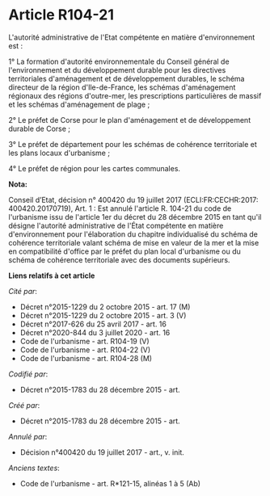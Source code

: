 # Article R104-21

L'autorité administrative de l'Etat compétente en matière d'environnement est :

1° La formation d'autorité environnementale du Conseil général de l'environnement et du développement durable pour les
directives territoriales d'aménagement et de développement durables, le schéma directeur de la région d'Ile-de-France, les
schémas d'aménagement régionaux des régions d'outre-mer, les prescriptions particulières de massif et les schémas
d'aménagement de plage ;

2° Le préfet de Corse pour le plan d'aménagement et de développement durable de Corse ;

3° Le préfet de département pour les schémas de cohérence territoriale et les plans locaux d'urbanisme ;

4° Le préfet de région pour les cartes communales.

**Nota:**

Conseil d’Etat, décision n° 400420 du 19 juillet 2017 (ECLI:FR:CECHR:2017: 400420.20170719), Art. 1 : Est annulé l'article R.
104-21 du code de l'urbanisme issu de l'article 1er du décret du 28 décembre 2015 en tant qu'il désigne l'autorité
administrative de l'État compétente en matière d'environnement pour l'élaboration du chapitre individualisé du schéma de
cohérence territoriale valant schéma de mise en valeur de la mer et la mise en compatibilité d'office par le préfet du plan
local d'urbanisme ou du schéma de cohérence territoriale avec des documents supérieurs.

**Liens relatifs à cet article**

_Cité par_:

  - Décret n°2015-1229 du 2 octobre 2015 - art. 17 (M)
  - Décret n°2015-1229 du 2 octobre 2015 - art. 3 (V)
  - Décret n°2017-626 du 25 avril 2017 - art. 16
  - Décret n°2020-844 du 3 juillet 2020 - art. 16
  - Code de l'urbanisme - art. R104-19 (V)
  - Code de l'urbanisme - art. R104-22 (V)
  - Code de l'urbanisme - art. R104-28 (M)

_Codifié par_:

  - Décret n°2015-1783 du 28 décembre 2015 - art.

_Créé par_:

  - Décret n°2015-1783 du 28 décembre 2015 - art.

_Annulé par_:

  - Décision n°400420 du 19 juillet 2017 - art., v. init.

_Anciens textes_:

  - Code de l'urbanisme - art. R*121-15, alinéas 1 à 5 (Ab)
